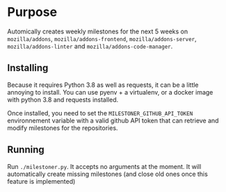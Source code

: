 # Purpose

Automically creates weekly milestones for the next 5 weeks on `mozilla/addons`, `mozilla/addons-frontend`, `mozilla/addons-server`, `mozilla/addons-linter` and `mozilla/addons-code-manager`.

## Installing

Because it requires Python 3.8 as well as requests, it can be a little annoying to install. You can use pyenv + a virtualenv, or a docker image with python 3.8 and requests installed.

Once installed, you need to set the `MILESTONER_GITHUB_API_TOKEN` environnement variable with a valid github API token that can retrieve and modify milestones for the repositories.

## Running

Run `./milestoner.py`. It accepts no arguments at the moment. It will automatically create missing milestones (and close old ones once this feature is implemented)
